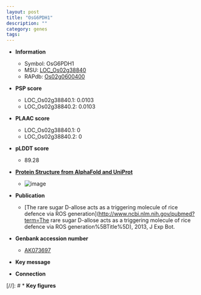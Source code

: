 ```yaml
---
layout: post
title: "OsG6PDH1"
description: ""
category: genes
tags: 
---
```


* **Information**  
    + Symbol: OsG6PDH1  
    + MSU: [LOC_Os02g38840](http://rice.plantbiology.msu.edu/cgi-bin/ORF_infopage.cgi?orf=LOC_Os02g38840)  
    + RAPdb: [Os02g0600400](http://rapdb.dna.affrc.go.jp/viewer/gbrowse_details/irgsp1?name=Os02g0600400)  

* **PSP score**  
    + LOC_Os02g38840.1: 0.0103 
    + LOC_Os02g38840.2: 0.0103 

* **PLAAC score**  
    + LOC_Os02g38840.1: 0 
    + LOC_Os02g38840.2: 0 

* **pLDDT score**
    + 89.28

* **[Protein Structure from AlphaFold and UniProt](https://www.uniprot.org/uniprotkb/Q0DZS9/entry#structure)**
    + ![image](https://ricepsp.github.io/images/Q0/AF-Q0DZS9-F1.png)

* **Publication**  
    + [The rare sugar D-allose acts as a triggering molecule of rice defence via ROS generation](http://www.ncbi.nlm.nih.gov/pubmed?term=The rare sugar D-allose acts as a triggering molecule of rice defence via ROS generation%5BTitle%5D), 2013, J Exp Bot.

* **Genbank accession number**  
    + [AK073697](http://www.ncbi.nlm.nih.gov/nuccore/AK073697)

* **Key message**  

* **Connection**  

[//]: # * **Key figures**  


